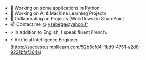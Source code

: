 
- 🔭 Working on some applications in Python
- 🌱 Working on AI & Machine Learning Projects
- 👯 Collaborating on Projects (Workflows) in SharePoint
- 📫 Contact me @ ysebega@yahoo.fr
- ⚡ In addition to English, I speak fluent French.
- ⚡ Artificial Intelligence Engineer (https://success.simplilearn.com/52b6cfd4-1bd9-4751-a2d8-9221bfaf364a)
